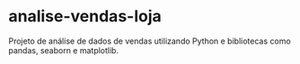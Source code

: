 # analise-vendas-loja
Projeto de análise de dados de vendas utilizando Python e bibliotecas como pandas, seaborn e matplotlib.
